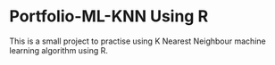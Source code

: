 # Portfolio-ML-KNN Using R
This is a small project to practise using K Nearest Neighbour machine learning algorithm using R.
